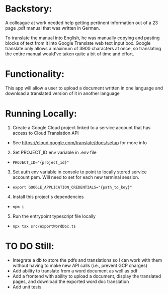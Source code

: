 # Backstory:

A colleague at work needed help getting pertinent information out of a 23 page .pdf manual that was written in German.

To translate the manual into English, he was manually copying and pasting blocks of text from it into Google Translate web text input box. Google translate only allows a maximum of 3900 characters at once, so translating the entire manual would've taken quite a bit of time and effort.

# Functionality:

This app will allow a user to upload a document written in one language and download a translated version of it in another language

# Running Locally:

1. Create a Google Cloud project linked to a service account that has access to Cloud Translation API
- See https://cloud.google.com/translate/docs/setup for more info
2. Set PROJECT_ID env variable in .env file
- `PROJECT_ID="{project_id}"`
3. Set auth env variable in console to point to locally stored service account pem. Will need to set for each new terminal session.
- `export GOOGLE_APPLICATION_CREDENTIALS="{path_to_key}"`
4. Install this project's dependencies
- `npm i`
5. Run the entrypoint typescript file locally
- `npx tsx src/exportWordDoc.ts`

# TO DO Still:
- Integrate a db to store the pdfs and translations so I can work with them without having to make new API calls (i.e., prevent GCP charges)
- Add ability to translate from a word document as well as pdf
- Add a frontend with ability to upload a document, display the translated pages, and download the exported word doc translation
- Add unit tests
